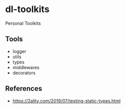 # dl-toolkits

Personal Toolkits

## Tools

- logger
- utils
- types
- middlewares
- decorators

## References

- https://2ality.com/2019/07/testing-static-types.html
